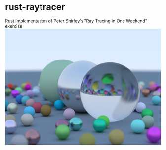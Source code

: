 # rust-raytracer
Rust Implementation of Peter Shirley's "Ray Tracing in One Weekend" exercise
![Test Image 1](out_image.png)
